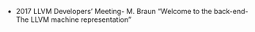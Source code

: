 - 2017 LLVM Developers’ Meeting- M. Braun “Welcome to the back-end- The LLVM machine representation”

